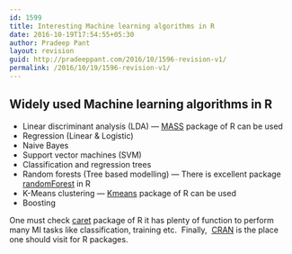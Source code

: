 ```yaml
---
id: 1599
title: Interesting Machine learning algorithms in R
date: 2016-10-19T17:54:55+05:30
author: Pradeep Pant
layout: revision
guid: http://pradeeppant.com/2016/10/1596-revision-v1/
permalink: /2016/10/19/1596-revision-v1/
---
```

## Widely used Machine learning algorithms in R

  * Linear discriminant analysis (LDA) &#8212; [MASS](https://cran.r-project.org/web/packages/MASS/index.html) package of R can be used
  * Regression (Linear & Logistic)
  * Naive Bayes
  * Support vector machines (SVM)
  * Classification and regression trees
  * Random forests (Tree based modelling) &#8212; There is excellent package [randomForest](https://cran.r-project.org/web/packages/randomForest/index.html) in R
  * K-Means clustering &#8212; [Kmeans](https://stat.ethz.ch/R-manual/R-devel/library/stats/html/kmeans.html) package of R can be used
  * Boosting

One must check [caret](http://topepo.github.io/caret/index.html) package of R it has plenty of function to perform many MI tasks like classification, training etc.  Finally,  [CRAN](https://cran.r-project.org) is the place one should visit for R packages.